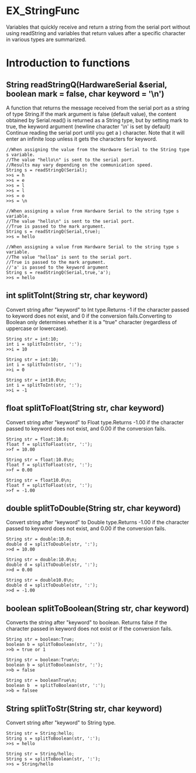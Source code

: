 # EX_StringFunc
Variables that quickly receive and return a string from the serial port without using readString and variables that return values after a specific character in various types are summarized.
# Introduction to functions
## String readStringQ(HardwareSerial &serial, boolean mark = false, char keyword = '\n')
A function that returns the message received from the serial port as a string of type String.If the mark argument is false (default value), the content obtained by Serial.read() is returned as a String type, but by setting mark to true, the keyword argument (newline character '\n' is set by default) Continue reading the serial port until you get a ) character. Note that it will enter an infinite loop unless it gets the characters for keyword.
```
//When assigning the value from the Hardware Serial to the String type s variable.
//The value "hello\n" is sent to the serial port.
//Results may vary depending on the communication speed.
String s = readStringQ(Serial);
>>s = h
>>s = e
>>s = l
>>s = l
>>s = o
>>s = \n
```
```
//When assigning a value from Hardware Serial to the string type s variable.
//The value "hello\n" is sent to the serial port.
//True is passed to the mark argument.
String s = readStringQ(Serial,true);
>>s = hello
```
```
//When assigning a value from Hardware Serial to the string type s variable.
//The value "helloa" is sent to the serial port.
//True is passed to the mark argument.
//'a' is passed to the keyword argument
String s = readStringQ(Serial,true,'a');
>>s = hello
```
## int splitToInt(String str, char keyword)
Convert string after "keyword" to Int type.Returns -1 if the character passed to keyword does not exist, and 0 if the conversion fails.Converting to Boolean only determines whether it is a "true" character (regardless of uppercase or lowercase).
```
String str = int:10;
int i = splitToInt(str, ':');
>>i = 10
```
```
String str = int:10;
int i = splitToInt(str, ':');
>>i = 0
```
```
String str = int10.0\n;
int i = splitToInt(str, ':');
>>i = -1
```
## float splitToFloat(String str, char keyword)
Convert string after "keyword" to Float type.Returns -1.00 if the character passed to keyword does not exist, and 0.00 if the conversion fails.
```
String str = float:10.0;
float f = splitToFloat(str, ':');
>>f = 10.00
```
```
String str = float:10.0\n;
float f = splitToFloat(str, ':');
>>f = 0.00
```
```
String str = float10.0\n;
float f = splitToFloat(str, ':');
>>f = -1.00
```
## double splitToDouble(String str, char keyword)
Convert string after "keyword" to Double type.Returns -1.00 if the character passed to keyword does not exist, and 0.00 if the conversion fails.
```
String str = double:10.0;
double d = splitToDouble(str, ':');
>>d = 10.00
```
```
String str = double:10.0\n;
double d = splitToDouble(str, ':');
>>d = 0.00
```
```
String str = double10.0\n;
double d = splitToDouble(str, ':');
>>d = -1.00
```
## boolean splitToBoolean(String str, char keyword)
Converts the string after "keyword" to boolean. Returns false if the character passed in keyword does not exist or if the conversion fails.
```
String str = boolean:True;
boolean b = splitToBoolean(str, ':');
>>b = true or 1
```
```
String str = boolean:True\n;
boolean b = splitToBoolean(str, ':');
>>b = false
```
```
String str = booleanTrue\n;
boolean b  = splitToBoolean(str, ':');
>>b = falsee
```
## String splitToStr(String str, char keyword)
Convert string after "keyword" to String type.
```
String str = String:hello;
String s = splitToBoolean(str, ':');
>>s = hello
```
```
String str = String/hello;
String s = splitToBoolean(str, ':');
>>s = String/hello
```
